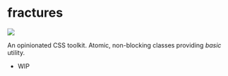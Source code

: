 # fractures

![](https://travis-ci.org/krisztianpuska/fractures.svg)

An opinionated CSS toolkit. Atomic, non-blocking classes providing *basic* utility.

- WIP
